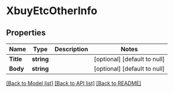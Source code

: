 # XbuyEtcOtherInfo

## Properties
Name | Type | Description | Notes
------------ | ------------- | ------------- | -------------
**Title** | **string** |  | [optional] [default to null]
**Body** | **string** |  | [optional] [default to null]

[[Back to Model list]](../README.md#documentation-for-models) [[Back to API list]](../README.md#documentation-for-api-endpoints) [[Back to README]](../README.md)


